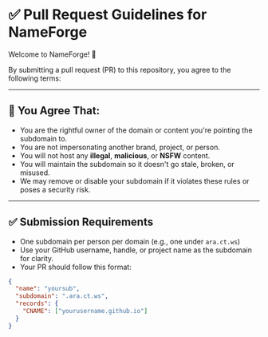 # ✅ Pull Request Guidelines for NameForge

Welcome to NameForge! 🎉

By submitting a pull request (PR) to this repository, you agree to the following terms:

---

## 📌 You Agree That:

- You are the rightful owner of the domain or content you're pointing the subdomain to.
- You are not impersonating another brand, project, or person.
- You will not host any **illegal**, **malicious**, or **NSFW** content.
- You will maintain the subdomain so it doesn't go stale, broken, or misused.
- We may remove or disable your subdomain if it violates these rules or poses a security risk.

---

## ✅ Submission Requirements

- One subdomain per person per domain (e.g., one under `ara.ct.ws`)
- Use your GitHub username, handle, or project name as the subdomain for clarity.
- Your PR should follow this format:

```json
{
  "name": "yoursub",
  "subdomain": ".ara.ct.ws",
  "records": {
    "CNAME": ["yourusername.github.io"]
  }
}
